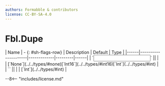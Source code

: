 ```yaml
---
authors: Formabble & contributors
license: CC-BY-SA-4.0
---
```



# Fbl.Dupe

<div class="sh-parameters" markdown="1">
| Name | - {: #sh-flags-row} | Description | Default | Type |
|------|---------------------|-------------|---------|------|
| `<input>` || | | [`None`](../../types/#none)[`Int16`](../../types/#int16)[`Int`](../../types/#int) |
| `<output>` || | | [`Int`](../../types/#int) |

</div>



--8<-- "includes/license.md"

